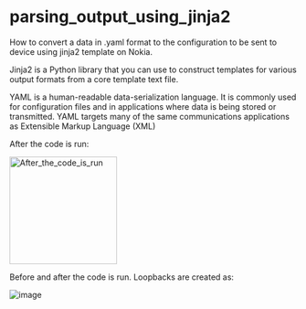 # parsing_output_using_jinja2
How to convert a data in .yaml format to the configuration to be sent to device using jinja2 template on Nokia. 

Jinja2 is a Python library that you can use to construct templates for various output formats from a core template text file.

YAML is a human-readable data-serialization language. It is commonly used for configuration files and in applications where data is being stored or transmitted. YAML targets many of the same communications applications as Extensible Markup Language (XML)

After the code is run: 

<img width="188" alt="After_the_code_is_run" src="https://user-images.githubusercontent.com/94804863/164609391-96525440-9257-4bdc-9800-2314282da22f.PNG">

Before and after the code is run. Loopbacks are created as: 

![image](https://user-images.githubusercontent.com/94804863/164609573-f188add1-a082-4e94-b523-7c46f8b5930f.png)
